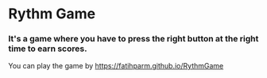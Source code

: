 # Rythm Game
### It's a game where you have to press the right button at the right time to earn scores.
You can play the game by https://fatihparm.github.io/RythmGame


